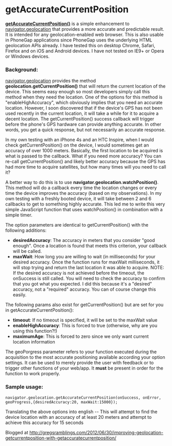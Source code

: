 getAccurateCurrentPosition
==========================
<a href="https://github.com/gwilson/getAccurateCurrentPosition" target="_blank"><strong>getAccurateCurrentPosition()</strong></a> is a simple enhancement to <a href="http://dev.w3.org/geo/api/spec-source.html" target="_blank">navigator.geolocation</a> that provides a more accurate and predictable result.  It is intended for any geolocation-enabled web browser. This is also usable in PhoneGap applications since PhoneGap uses the underlying HTML geolocation APIs already. I have tested this on desktop Chrome, Safari, Firefox and on iOS and Android devices. I have not tested on IE9+ or Opera or Windows devices.
<h3>Background:</h3>
<a href="http://dev.w3.org/geo/api/spec-source.html" target="_blank">navigator.geolocation</a> provides the method <strong>geolocation.getCurrentPosition()</strong> that will return the current location of the device.  This seems easy enough so most developers simply call this method when they need the location. One of the options for this method is "enableHighAccuracy", which obviously implies that you need an accurate location. However, I soon discovered that if the device's GPS has not been used recently in the current location, it will take a while for it to acquire a decent location. The getCurrentPosition() success callback will trigger before the phone's GPS hardware can provide anything accurate. In other words, you get a quick response, but not necessarily an accurate response.

In my own testing with an iPhone 4s and an HTC Inspire, when I would check getCurrentPosition() on the device, I would sometimes get an accuracy of over 1000 meters. Basically, the first location to be acquired is what is passed to the callback. What if you need more accuracy? You can re-call getCurrentPosition() and likely better accuracy because the GPS has had more time to acquire satellites, but how many times will you need to call it?

A better way to do this is to use <strong>navigator.geolocation.watchPosition()</strong>. This method will do a callback every time the location changes or every time the device improves the accuracy (based on my observations). In my own testing with a freshly booted device, it will take between 2 and 6 callbacks to get to something highly accurate.  This led me to write this very simple JavaScript function that uses watchPosition() in combination with a simple timer.

The option parameters are identical to getCurrentPosition() with the following additions:
<ul>
   <li><strong>desiredAccuracy</strong>: The accuracy in meters that you consider "good enough". Once a location is found that meets this criterion, your callback will be called.</li>
   <li><strong>maxWait</strong>: How long you are willing to wait (in milliseconds) for your desired accuracy. Once the function runs for maxWait milliseconds, it will stop trying and return the last location it was able to acquire. NOTE: If the desired accuracy is not achieved before the timeout, the onSuccess is still called. You will need to check the accuracy to confirm that you got what you expected. I did this because it's a "desired" accuracy, not a "required" accuracy. You can of course change this easily.</li>
</ul>
The following params also exist for getCurrentPosition() but are set for you in getAccurateCurrentPosition():
<ul>
   <li><strong>timeout</strong>: If no timeout is specified, it will be set to the maxWait value</li>
   <li><strong>enableHighAccuracy</strong>: This is forced to true (otherwise, why are you using this function?!)</li>
   <li><strong>maximumAge</strong>: This is forced to zero since we only want current location information</li>
</ul>

The geoPorgress parameter refers to your function executed during the acquisition to the most accurate positioning available according your option settings. It can be used to merely provide the user with feedback or to trigger other functions of your web/app. It <strong>must</strong> be present in order for the function to work properly.

<h3>Sample usage:</h3>
<code>navigator.geolocation.getAccurateCurrentPosition(onSuccess, onError, geoProgress,{desiredAccuracy:20, maxWait:15000});</code>

Translating the above options into english -- This will attempt to find the device location with an accuracy of at least 20 meters and attempt to achieve this accuracy for 15 seconds

Blogged at <a target="_blank" href="http://gregsramblings.com/2012/06/30/improving-geolocation-getcurrentposition-with-getaccuratecurrentposition/">http://gregsramblings.com/2012/06/30/improving-geolocation-getcurrentposition-with-getaccuratecurrentposition/</a>